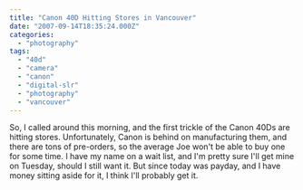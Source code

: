 ```yaml
---
title: "Canon 40D Hitting Stores in Vancouver"
date: "2007-09-14T18:35:24.000Z"
categories: 
  - "photography"
tags: 
  - "40d"
  - "camera"
  - "canon"
  - "digital-slr"
  - "photography"
  - "vancouver"
---
```


So, I called around this morning, and the first trickle of the Canon 40Ds are hitting stores. Unfortunately, Canon is behind on manufacturing them, and there are tons of pre-orders, so the average Joe won't be able to buy one for some time. I have my name on a wait list, and I'm pretty sure I'll get mine on Tuesday, should I still want it. But since today was payday, and I have money sitting aside for it, I think I'll probably get it.
